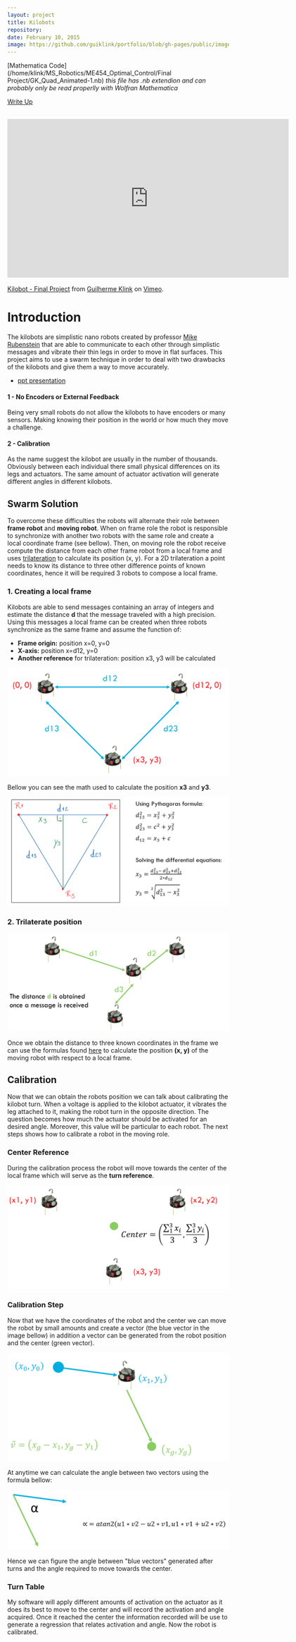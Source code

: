 ```yaml
---
layout: project
title: Kilobots
repository:
date: February 10, 2015
image: https://github.com/guiklink/portfolio/blob/gh-pages/public/images/2D_quad_opt/logo.png?raw=true
---
```


[Mathematica Code](/home/klink/MS_Robotics/ME454_Optimal_Control/Final Project/GK_Quad_Animated-1.nb) *this file has .nb extendion and can probably only be read properlly with Wolfran Mathematica*

[Write Up](https://github.com/guiklink/portfolio/blob/gh-pages/public/Documents/2D_Quad/write_up.pdf)

<article></article><br/>

<iframe src="https://player.vimeo.com/video/148053161" width="640" height="360" frameborder="0" webkitallowfullscreen mozallowfullscreen allowfullscreen></iframe>
<p><a href="https://vimeo.com/148053161">Kilobot - Final Project</a> from <a href="https://vimeo.com/user43396191">Guilherme Klink</a> on <a href="https://vimeo.com">Vimeo</a>.</p>

# Introduction
The kilobots are simplistic nano robots created by professor [Mike Rubenstein](http://users.eecs.northwestern.edu/~mrubenst/) that are able to communicate to each other through simplistic messages and vibrate their thin legs in order to move in flat surfaces. This project aims to use a swarm technique in order to deal with two drawbacks of the kilobots and give them a way to move accurately.

* [ppt presentation](https://github.com/guiklink/portfolio/blob/gh-pages/public/Documents/kilobots/Kilobot%20Trilateration.pptx)

#### 1 - No Encoders or External Feedback
Being very small robots do not allow the kilobots to have encoders or many sensors. Making knowing their position in the world or how much they move a challenge.

#### 2 - Calibration
As the name suggest the kilobot are usually in the number of thousands. Obviously between each individual there small physical differences on its legs and actuators. The same amount of actuator activation will generate different angles in different kilobots.

## Swarm Solution
To overcome these difficulties the robots will alternate their role between **frame robot** and **moving robot**. When on frame role the robot is responsible to synchronize with another two robots with the same role and create a local coordinate frame (see bellow). Then, on moving role the robot receive compute the distance from each other frame robot from a local frame and uses [trilateration](https://en.wikipedia.org/wiki/Trilateration) to calculate its position (x, y). For a 2D trilateration a point needs to know its distance to three other difference points of known coordinates, hence it will be required 3 robots to compose a local frame.

### 1. Creating a local frame
Kilobots are able to send messages containing an array of integers and estimate the distance **d** that the message traveled with a high precision. Using this messages a local frame can be created when three robots synchronize as the same frame and assume the function of:

*  **Frame origin:** position x=0, y=0
*  **X-axis:** position x=d12, y=0
*  **Another reference** for trilateration: position x3, y3 will be calculated

![2D_quadrotor](https://github.com/guiklink/portfolio/blob/gh-pages/public/images/kilobots/local_frame1.png?raw=true)

Bellow you can see the math used to calculate the position **x3** and **y3**.

![2D_quadrotor](https://github.com/guiklink/portfolio/blob/gh-pages/public/images/kilobots/local_frame2.png?raw=true)

### 2. Trilaterate position

![2D_quadrotor](https://github.com/guiklink/portfolio/blob/gh-pages/public/images/kilobots/trilat1.png?raw=true)

Once we obtain the distance to three known coordinates in the frame we can use the formulas found [here](https://github.com/guiklink/portfolio/blob/gh-pages/public/images/kilobots/trilat1.png?raw=true) to calculate the position **(x, y)** of the moving robot with respect to a local frame.

## Calibration
Now that we can obtain the robots position we can talk about calibrating the kilobot turn. When a voltage is applied to the kilobot actuator, it vibrates the leg attached to it, making the robot turn in the opposite direction. The question becomes how much the actuator should be activated for an desired angle. Moreover, this value will be particular to each robot. The next steps shows how to calibrate a robot in the moving role.

### Center Reference
During the calibration process the robot will move towards the center of the local frame which will serve as the **turn reference**.

![2D_quadrotor](https://github.com/guiklink/portfolio/blob/gh-pages/public/images/kilobots/center.png?raw=true)

### Calibration Step
Now that we have the coordinates of the robot and the center we can move the robot by small amounts and create a vector (the blue vector in the image bellow) in addition a vector can be generated from the robot position and the center (green vector). 

 ![2D_quadrotor](https://github.com/guiklink/portfolio/blob/gh-pages/public/images/kilobots/angle1.png?raw=true)

At anytime we can calculate the angle between two vectors using the formula bellow:

![angle](https://github.com/guiklink/portfolio/blob/gh-pages/public/images/kilobots/angle2.png?raw=true)

Hence we can figure the angle between "blue vectors" generated after turns and the angle required to move towards the center.

### Turn Table
My software will apply different amounts of activation on the actuator as it does its best to move to the center and will record the activation and angle acquired. Once it reached the center the information recorded will be use to generate a regression that relates activation and angle. Now the robot is calibrated.
